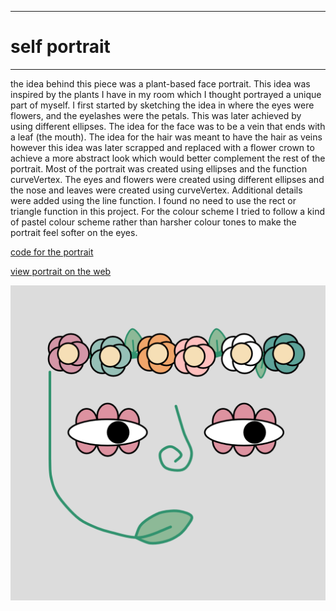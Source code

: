 ___
# self portrait
___


the idea behind this piece was a plant-based face portrait. This idea was inspired by the plants I have in my room which I thought portrayed a unique part of myself. I first started by sketching the idea in where the eyes were flowers, and the eyelashes were the petals. This was later achieved by using different ellipses. The idea for the face was to be a vein that ends with a leaf (the mouth). The idea for the hair was meant to have the hair as veins however this idea was later scrapped and replaced with a flower crown to achieve a more abstract look which would better complement the rest of the portrait. Most of the portrait was created using ellipses and the function curveVertex. The eyes and flowers were created using different ellipses and the nose and leaves were created using curveVertex. Additional details were added using the line function. I found no need to use the rect or triangle function in this project. For the colour scheme I tried to follow a kind of pastel colour scheme rather than harsher colour tones to make the portrait feel softer on the eyes.


[code for the portrait](https://editor.p5js.org/daniaezz/sketches/KZc_kQgEB)


[view portrait on the web](https://editor.p5js.org/daniaezz/full/KZc_kQgEB)


![image](https://github.com/daniaezz/Intro-to-IM/blob/main/self-portrait/self%20portrait.png)
